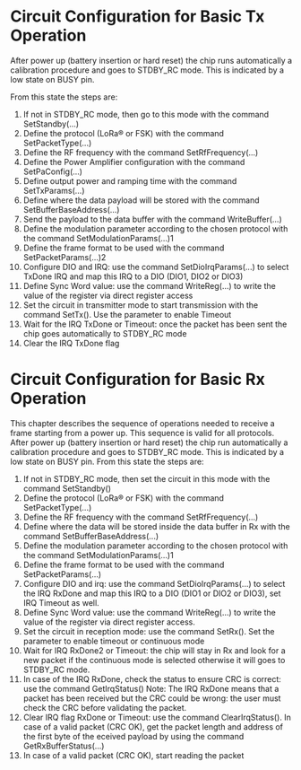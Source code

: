 # Circuit Configuration for Basic Tx Operation

After power up (battery insertion or hard reset) the chip runs automatically a calibration procedure and goes to STDBY_RC
mode. 
This is indicated by a low state on BUSY pin. 

From this state the steps are:
1. If not in STDBY_RC mode, then go to this mode with the command SetStandby(...)
2. Define the protocol (LoRa® or FSK) with the command SetPacketType(...)
3. Define the RF frequency with the command SetRfFrequency(...)
4. Define the Power Amplifier configuration with the command SetPaConfig(...)
5. Define output power and ramping time with the command SetTxParams(...)
6. Define where the data payload will be stored with the command SetBufferBaseAddress(...)
7. Send the payload to the data buffer with the command WriteBuffer(...)
8. Define the modulation parameter according to the chosen protocol with the command SetModulationParams(...)1
9. Define the frame format to be used with the command SetPacketParams(...)2
10. Configure DIO and IRQ: use the command SetDioIrqParams(...) to select TxDone IRQ and map this IRQ to a DIO (DIO1, DIO2 or DIO3)
11. Define Sync Word value: use the command WriteReg(...) to write the value of the register via direct register access
12. Set the circuit in transmitter mode to start transmission with the command SetTx(). Use the parameter to enable Timeout
13. Wait for the IRQ TxDone or Timeout: once the packet has been sent the chip goes automatically to STDBY_RC mode
14. Clear the IRQ TxDone flag


# Circuit Configuration for Basic Rx Operation
This chapter describes the sequence of operations needed to receive a frame starting from a power up. This sequence is
valid for all protocols.
After power up (battery insertion or hard reset) the chip run automatically a calibration procedure and goes to STDBY_RC
mode. 
This is indicated by a low state on BUSY pin. 
From this state the steps are:
1. If not in STDBY_RC mode, then set the circuit in this mode with the command SetStandby()
2. Define the protocol (LoRa® or FSK) with the command SetPacketType(...)
3. Define the RF frequency with the command SetRfFrequency(...)
4. Define where the data will be stored inside the data buffer in Rx with the command SetBufferBaseAddress(...)
5. Define the modulation parameter according to the chosen protocol with the command SetModulationParams(...)1
6. Define the frame format to be used with the command SetPacketParams(...)
7. Configure DIO and irq: use the command SetDioIrqParams(...) to select the IRQ RxDone and map this IRQ to a DIO (DIO1 or DIO2 or DIO3), set IRQ Timeout as well.
8. Define Sync Word value: use the command WriteReg(...) to write the value of the register via direct register access.
9. Set the circuit in reception mode: use the command SetRx(). Set the parameter to enable timeout or continuous mode
10. Wait for IRQ RxDone2 or Timeout: the chip will stay in Rx and look for a new packet if the continuous mode is selected otherwise it will goes to STDBY_RC mode.
11. In case of the IRQ RxDone, check the status to ensure CRC is correct: use the command GetIrqStatus()
Note: 
The IRQ RxDone means that a packet has been received but the CRC could be wrong: the user must check the CRC before validating the packet.
12. Clear IRQ flag RxDone or Timeout: use the command ClearIrqStatus(). In case of a valid packet (CRC OK), get the packet length and address of the first byte of the eceived payload by using the command GetRxBufferStatus(...)
13. In case of a valid packet (CRC OK), start reading the packet